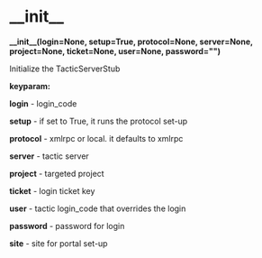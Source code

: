 # \_\_init\_\_

**\_\_init\_\_(login=None, setup=True, protocol=None, server=None, project=None, ticket=None, user=None, password="")**

Initialize the TacticServerStub

**keyparam:**

**login** - login\_code

**setup** - if set to True, it runs the protocol set-up

**protocol** - xmlrpc or local. it defaults to xmlrpc

**server** - tactic server

**project** - targeted project

**ticket** - login ticket key

**user** - tactic login\_code that overrides the login

**password** - password for login

**site** - site for portal set-up
